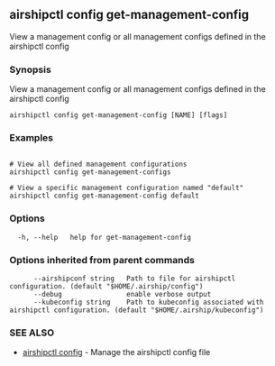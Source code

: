 ## airshipctl config get-management-config

View a management config or all management configs defined in the airshipctl config

### Synopsis

View a management config or all management configs defined in the airshipctl config

```
airshipctl config get-management-config [NAME] [flags]
```

### Examples

```

# View all defined management configurations
airshipctl config get-management-configs

# View a specific management configuration named "default"
airshipctl config get-management-config default

```

### Options

```
  -h, --help   help for get-management-config
```

### Options inherited from parent commands

```
      --airshipconf string   Path to file for airshipctl configuration. (default "$HOME/.airship/config")
      --debug                enable verbose output
      --kubeconfig string    Path to kubeconfig associated with airshipctl configuration. (default "$HOME/.airship/kubeconfig")
```

### SEE ALSO

* [airshipctl config](airshipctl_config.md)	 - Manage the airshipctl config file

